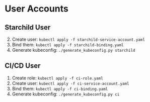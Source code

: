 # User Accounts

## Starchild User
2. Create user: `kubectl apply -f starchild-service-account.yaml`
3. Bind them: `kubectl apply -f starchild-binding.yaml`
4. Generate kubeconfig: `./generate_kubeconfig.py starchild`

## CI/CD User
1. Create role: `kubectl apply -f ci-role.yaml`
2. Create user: `kubectl apply -f ci-service-account.yaml`
3. Bind them: `kubectl apply -f ci-binding.yaml`
4. Generate kubeconfig: `./generate_kubeconfig.py ci`